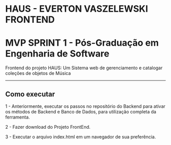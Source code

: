 # HAUS - EVERTON VASZELEWSKI FRONTEND
# MVP SPRINT 1 - Pós-Graduação em Engenharia de Software

Frontend do projeto HAUS: Um Sistema web de gerenciamento e catalogar coleções de objetos de Música

---
## Como executar

1 - Anteriormente, executar os passos no repositório do Backend para ativar os métodos de Backend e Banco de Dados, para utilização completa da ferramenta.

2 - Fazer download do Projeto FrontEnd.

3 - Executar o arquivo index.html em um navegador de sua preferência.
